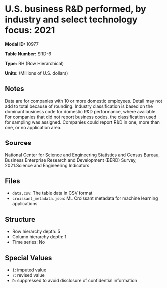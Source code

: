 # U.S. business R&D performed, by industry and select technology focus: 2021

**Modal ID:** 10977

**Table Number:** SRD-6

**Type:** RH (Row Hierarchical)

**Units:** (Millions of U.S. dollars)

## Notes

Data are for companies with 10 or more domestic employees. Detail may not add to total because of rounding. Industry classification is based on the dominant business code for domestic R&D performance, where available. For companies that did not report business codes, the classification used for sampling was assigned. Companies could report R&D in one, more than one, or no application area.

## Sources

National Center for Science and Engineering Statistics and Census Bureau, Business Enterprise Research and Development (BERD) Survey, 2021.Science and Engineering Indicators

## Files

- `data.csv`: The table data in CSV format
- `croissant_metadata.json`: ML Croissant metadata for machine learning applications

## Structure

- Row hierarchy depth: 5
- Column hierarchy depth: 1
- Time series: No

## Special Values

- `i`: imputed value
- `r`: revised value
- `D`: suppressed to avoid disclosure of confidential information
